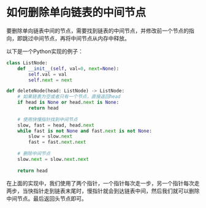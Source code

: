# 如何删除单向链表的中间节点

要删除单向链表中间的节点，需要找到链表的中间节点，并修改前一个节点的指向，即跳过中间节点，再将中间节点从内存中释放。

以下是一个Python实现的例子：

```py
class ListNode:
    def __init__(self, val=0, next=None):
        self.val = val
        self.next = next

def deleteNode(head: ListNode) -> ListNode:
    # 如果链表为空或者只有一个节点，直接返回head
    if head is None or head.next is None:
        return head
    
    # 使用快慢指针找到中间节点
    slow, fast = head, head.next
    while fast is not None and fast.next is not None:
        slow = slow.next
        fast = fast.next.next
    
    # 删除中间节点
    slow.next = slow.next.next
    
    return head
```

在上面的实现中，我们使用了两个指针，一个指针每次走一步，另一个指针每次走两步，当快指针走到链表末尾时，慢指针就会到达链表中间，然后我们就可以删除中间节点。最后返回头节点即可。
